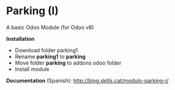 # Parking (I)

A basic Odoo Module (for Odoo v8)

**Installation**
* Download folder parking1
* Rename **parking1** to **parking**
* Move folder **parking** to addons odoo folder
* Install module


**Documentation** (Spanish): 
http://blog.skills.cat/modulo-parking-i/
